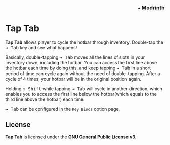 ### <p align=right>[`→` Modrinth](https://modrinth.com/mod/tap-tab)</p>

# Tap Tab

**Tap Tab** allows player to cycle the hotbar through inventory. Double-tap the <kbd>⇥ Tab</kbd> key and see what happens!

Basically, double-tapping <kbd>⇥ Tab</kbd> moves all the lines of slots in your inventory down, including the hotbar. You can access the first line above the hotbar each time by doing this, and keep tapping <kbd>⇥ Tab</kbd> in a short period of time can cycle again without the need of double-tapping. After a cycle of 4 times, your hotbar will be in the original position again.

Holding <kbd>⇧ Shift</kbd> while tapping <kbd>⇥ Tab</kbd> will cycle in another direction, which enables you to access the first line below the hotbar(which equals to the third line above the hotbar) each time.

<kbd>⇥ Tab</kbd> can be configured in the `Key Binds` option page.

## License

**Tap Tab** is licensed under the **[GNU General Public License v3.](LICENSE)**
